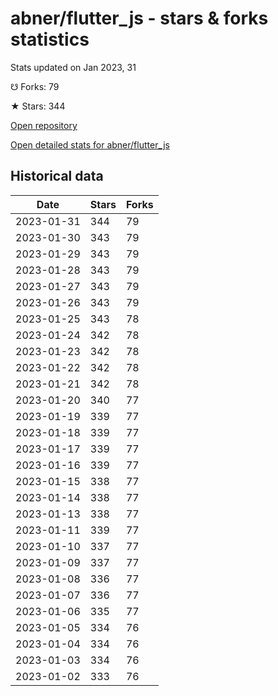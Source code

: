 # abner/flutter_js - stars & forks statistics

Stats updated on Jan 2023, 31

☋ Forks: 79

★ Stars: 344

[Open repository](https://github.com/abner/flutter_js)

[Open detailed stats for abner/flutter_js](https://reviewgithub.com/rep/abner/flutter_js)

## Historical data
| Date | Stars | Forks |
|------|-------|-------|
| 2023-01-31 | 344 | 79 | 
| 2023-01-30 | 343 | 79 | 
| 2023-01-29 | 343 | 79 | 
| 2023-01-28 | 343 | 79 | 
| 2023-01-27 | 343 | 79 | 
| 2023-01-26 | 343 | 79 | 
| 2023-01-25 | 343 | 78 | 
| 2023-01-24 | 342 | 78 | 
| 2023-01-23 | 342 | 78 | 
| 2023-01-22 | 342 | 78 | 
| 2023-01-21 | 342 | 78 | 
| 2023-01-20 | 340 | 77 | 
| 2023-01-19 | 339 | 77 | 
| 2023-01-18 | 339 | 77 | 
| 2023-01-17 | 339 | 77 | 
| 2023-01-16 | 339 | 77 | 
| 2023-01-15 | 338 | 77 | 
| 2023-01-14 | 338 | 77 | 
| 2023-01-13 | 338 | 77 | 
| 2023-01-11 | 339 | 77 | 
| 2023-01-10 | 337 | 77 | 
| 2023-01-09 | 337 | 77 | 
| 2023-01-08 | 336 | 77 | 
| 2023-01-07 | 336 | 77 | 
| 2023-01-06 | 335 | 77 | 
| 2023-01-05 | 334 | 76 | 
| 2023-01-04 | 334 | 76 | 
| 2023-01-03 | 334 | 76 | 
| 2023-01-02 | 333 | 76 | 

